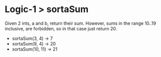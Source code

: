 # Logic-1 > sortaSum

Given 2 ints, a and b, return their sum. However, sums in the range 10..19 inclusive, are forbidden, so in that case just return 20.

- sortaSum(3, 4) → 7
- sortaSum(9, 4) → 20
- sortaSum(10, 11) → 21